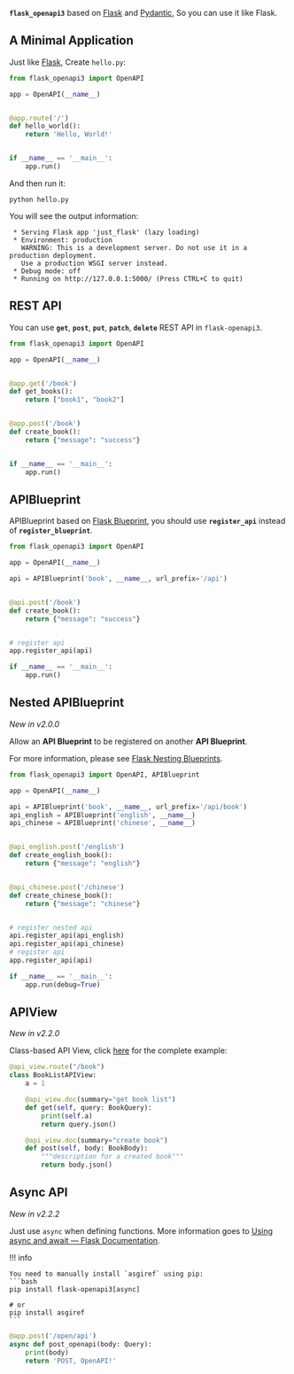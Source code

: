 **`flask_openapi3`** based on [Flask](https://github.com/pallets/flask/)
and [Pydantic](https://github.com/pydantic/pydantic), So you can use it like Flask.

## A Minimal Application

Just like [Flask](https://flask.palletsprojects.com/en/latest/quickstart/#a-minimal-application), Create `hello.py`:

``` python
from flask_openapi3 import OpenAPI

app = OpenAPI(__name__)


@app.route('/')
def hello_world():
    return 'Hello, World!'


if __name__ == '__main__':
    app.run()
```

And then run it:

```shell
python hello.py
```

You will see the output information:

```
 * Serving Flask app 'just_flask' (lazy loading)
 * Environment: production
   WARNING: This is a development server. Do not use it in a production deployment.
   Use a production WSGI server instead.
 * Debug mode: off
 * Running on http://127.0.0.1:5000/ (Press CTRL+C to quit)

```

## REST API

You can use **`get`**, **`post`**, **`put`**, **`patch`**, **`delete`** REST API in `flask-openapi3`.

```python
from flask_openapi3 import OpenAPI

app = OpenAPI(__name__)


@app.get('/book')
def get_books():
    return ["book1", "book2"]


@app.post('/book')
def create_book():
    return {"message": "success"}


if __name__ == '__main__':
    app.run()
```

## APIBlueprint

APIBlueprint based on [Flask Blueprint](https://flask.palletsprojects.com/en/latest/tutorial/views/#create-a-blueprint),
you should use **`register_api`** instead of  **`register_blueprint`**.

```python hl_lines="14"
from flask_openapi3 import OpenAPI

app = OpenAPI(__name__)

api = APIBlueprint('book', __name__, url_prefix='/api')


@api.post('/book')
def create_book():
    return {"message": "success"}


# register api
app.register_api(api)

if __name__ == '__main__':
    app.run()
```

## Nested APIBlueprint

*New in v2.0.0*

Allow an **API Blueprint** to be registered on another **API Blueprint**.

For more information, please see [Flask Nesting Blueprints](https://flask.palletsprojects.com/en/latest/blueprints/#nesting-blueprints).

```python hl_lines="21 22"
from flask_openapi3 import OpenAPI, APIBlueprint

app = OpenAPI(__name__)

api = APIBlueprint('book', __name__, url_prefix='/api/book')
api_english = APIBlueprint('english', __name__)
api_chinese = APIBlueprint('chinese', __name__)


@api_english.post('/english')
def create_english_book():
    return {"message": "english"}


@api_chinese.post('/chinese')
def create_chinese_book():
    return {"message": "chinese"}


# register nested api
api.register_api(api_english)
api.register_api(api_chinese)
# register api
app.register_api(api)

if __name__ == '__main__':
    app.run(debug=True)
```

## APIView

*New in v2.2.0*

Class-based API View, click [here](https://github.com/luolingchun/flask-openapi3/blob/master/examples/api_view_demo.py) for the complete example:

```python
@api_view.route("/book")
class BookListAPIView:
    a = 1

    @api_view.doc(summary="get book list")
    def get(self, query: BookQuery):
        print(self.a)
        return query.json()

    @api_view.doc(summary="create book")
    def post(self, body: BookBody):
        """description for a created book"""
        return body.json()
```


## Async API

*New in v2.2.2*

Just use `async` when defining functions. More information goes to [Using async and await — Flask Documentation](https://flask.palletsprojects.com/en/latest/async-await/).

!!! info

    You need to manually install `asgiref` using pip:
    ```bash
    pip install flask-openapi3[async]
    
    # or
    pip install asgiref
    ```

```python hl_lines="2"
@app.post('/open/api')
async def post_openapi(body: Query):
    print(body)
    return 'POST, OpenAPI!'
```